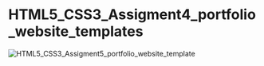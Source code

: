 # HTML5_CSS3_Assigment4_portfolio_website_templates
![HTML5_CSS3_Assigment5_portfolio_website_template](https://user-images.githubusercontent.com/14126987/134350185-1d7756bb-e425-48ad-9a63-be10417b2097.jpeg)
